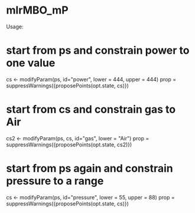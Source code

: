 
# mlrMBO_mP

Usage:

# start from ps and constrain power to one value
cs <- modifyParam(ps, id="power", lower = 444, upper = 444)
prop = suppressWarnings({proposePoints(opt.state, cs)})

# start from cs and constrain gas to Air
cs2 <- modifyParam(ps, cs, id="gas", lower = "Air")
prop = suppressWarnings({proposePoints(opt.state, cs2)})

# start from ps again and constrain pressure to a range
cs <- modifyParam(ps, id="pressure", lower = 55, upper = 88)
prop = suppressWarnings({proposePoints(opt.state, cs)})

